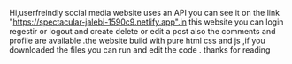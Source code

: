 Hi,userfreindly social media website uses an API you can see it on the link "https://spectacular-jalebi-1590c9.netlify.app".in this website you can login regestir or logout and create delete or edit a post also the
comments and profile are available .the website build with pure html css and js ,if you downloaded the files you can run and edit the code
. thanks for reading

